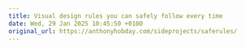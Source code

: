 ```yaml
--- 
title: Visual design rules you can safely follow every time 
date: Wed, 29 Jan 2025 10:45:50 +0100 
original_url: https://anthonyhobday.com/sideprojects/saferules/
---
```

